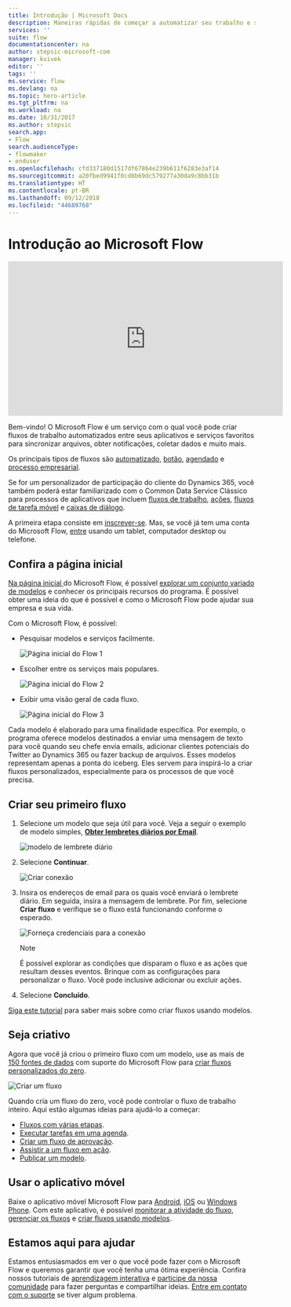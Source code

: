 ```yaml
---
title: Introdução | Microsoft Docs
description: Maneiras rápidas de começar a automatizar seu trabalho e sua vida com o Microsoft Flow
services: ''
suite: flow
documentationcenter: na
author: stepsic-microsoft-com
manager: kvivek
editor: ''
tags: ''
ms.service: flow
ms.devlang: na
ms.topic: hero-article
ms.tgt_pltfrm: na
ms.workload: na
ms.date: 10/31/2017
ms.author: stepsic
search.app:
- Flow
search.audienceType:
- flowmaker
- enduser
ms.openlocfilehash: cfd337180d1517df67864e239b611f6283e3af14
ms.sourcegitcommit: a20fbed9941f0cd8b69dc579277a30da9c8bb31b
ms.translationtype: HT
ms.contentlocale: pt-BR
ms.lasthandoff: 09/12/2018
ms.locfileid: "44689768"
---
```

# <a name="get-started-with-microsoft-flow"></a>Introdução ao Microsoft Flow #

<iframe width="560" height="315" src="https://www.youtube.com/embed/iMteXfAvDSE?list=PL8nfc9haGeb55I9wL9QnWyHp3ctU2_ThF" frameborder="0" allowfullscreen></iframe>

Bem-vindo! O Microsoft Flow é um serviço com o qual você pode criar fluxos de trabalho automatizados entre seus aplicativos e serviços favoritos para sincronizar arquivos, obter notificações, coletar dados e muito mais.

Os principais tipos de fluxos são [automatizado](get-started-logic-flow.md), [botão](introduction-to-button-flows.md), [agendado](run-scheduled-tasks.md) e [processo empresarial](business-process-flows-overview.md).

Se for um personalizador de participação do cliente do Dynamics 365, você também poderá estar familiarizado com o Common Data Service Clássico para processos de aplicativos que incluem [fluxos de trabalho](configure-workflow-steps.md), [ações](create-actions.md), [fluxos de tarefa móvel](create-mobile-task-flow.md) e [caixas de diálogo](use-cds-for-apps-dialogs.md).

A primeira etapa consiste em [inscrever-se](sign-up-sign-in.md). Mas, se você já tem uma conta do Microsoft Flow, [entre](https://flow.microsoft.com/signin) usando um tablet, computador desktop ou telefone.

## <a name="check-out-the-start-page"></a>Confira a página inicial ##

[Na página inicial ](https://flow.microsoft.com) do Microsoft Flow, é possível [explorar um conjunto variado de modelos](https://flow.microsoft.com/templates) e conhecer os principais recursos do programa. É possível obter uma ideia do que é possível e como o Microsoft Flow pode ajudar sua empresa e sua vida.

Com o Microsoft Flow, é possível:

- Pesquisar modelos e serviços facilmente.

    ![Página inicial do Flow 1](./media/getting-started/flowhome1.png)

- Escolher entre os serviços mais populares.

    ![Página inicial do Flow 2](./media/getting-started/flowhome2.png)

- Exibir uma visão geral de cada fluxo.

    ![Página inicial do Flow 3](./media/getting-started/flowhome3.png)

Cada modelo é elaborado para uma finalidade específica. Por exemplo, o programa oferece modelos destinados a enviar uma mensagem de texto para você quando seu chefe envia emails, adicionar clientes potenciais do Twitter ao Dynamics 365 ou fazer backup de arquivos. Esses modelos representam apenas a ponta do iceberg. Eles servem para inspirá-lo a criar fluxos personalizados, especialmente para os processos de que você precisa.

## <a name="create-your-first-flow"></a>Criar seu primeiro fluxo ##

1. Selecione um modelo que seja útil para você. Veja a seguir o exemplo de modelo simples, [**Obter lembretes diários por Email**](https://flow.microsoft.com/galleries/public/templates/45a3399aa29345308f08b6db0a9c85b9/).

    ![modelo de lembrete diário](./media/getting-started/template-details.png)

1. Selecione **Continuar**.

    ![Criar conexão](./media/getting-started/create-connection.png)

1. Insira os endereços de email para os quais você enviará o lembrete diário. Em seguida, insira a mensagem de lembrete. Por fim, selecione **Criar fluxo** e verifique se o fluxo está funcionando conforme o esperado.

    ![Forneça credenciais para a conexão](./media/getting-started/configure-email-details.png)

    > [!NOTE]
    > É possível explorar as condições que disparam o fluxo e as ações que resultam desses eventos. Brinque com as configurações para personalizar o fluxo. Você pode inclusive adicionar ou excluir ações.

1. Selecione **Concluído**.

[Siga este tutorial](get-started-logic-template.md) para saber mais sobre como criar fluxos usando modelos.

## <a name="get-creative"></a>Seja criativo ##

Agora que você já criou o primeiro fluxo com um modelo, use as mais de [150 fontes de dados](https://flow.microsoft.com/connectors/) com suporte do Microsoft Flow para [criar fluxos personalizados do zero](get-started-logic-flow.md).

![Criar um fluxo](./media/getting-started/build-a-flow.png)

Quando cria um fluxo do zero, você pode controlar o fluxo de trabalho inteiro. Aqui estão algumas ideias para ajudá-lo a começar:

- [Fluxos com várias etapas](multi-step-logic-flow.md).
- [Executar tarefas em uma agenda](run-scheduled-tasks.md).
- [Criar um fluxo de aprovação](wait-for-approvals.md).
- [Assistir a um fluxo em ação](see-a-flow-run.md).
- [Publicar um modelo](publish-a-template.md).

## <a name="use-the-mobile-app"></a>Usar o aplicativo móvel ##

Baixe o aplicativo móvel Microsoft Flow para [Android](https://aka.ms/flowmobiledocsandroid), [iOS](https://aka.ms/flowmobiledocsios) ou [Windows Phone](https://aka.ms/flowmobilewindows). Com este aplicativo, é possível [monitorar a atividade do fluxo](mobile-monitor-activity.md), [gerenciar os fluxos](mobile-manage-flows.md) e [criar fluxos usando modelos](mobile-create-flow.md).

## <a name="were-here-to-help"></a>Estamos aqui para ajudar ##

Estamos entusiasmados em ver o que você pode fazer com o Microsoft Flow e queremos garantir que você tenha uma ótima experiência. Confira nossos tutoriais de [aprendizagem interativa](https://flow.microsoft.com/guided-learning/) e [participe da nossa comunidade](http://go.microsoft.com/fwlink/?LinkID=787467) para fazer perguntas e compartilhar ideias. [Entre em contato com o suporte](http://go.microsoft.com/fwlink/?LinkID=787479) se tiver algum problema.
